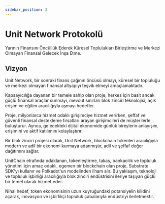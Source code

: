 ```yaml
---
sidebar_position: 3
---
```


# Unit Network Protokolü

Yarının Finansını Öncüllük Ederek Küresel Toplulukları Birleştirme ve Merkezi Olmayan Finansal Gelecek İnşa Etme.

## Vizyon

Unit Network, bir sonraki finans çağının öncüsü olmayı, küresel bir topluluğu ve merkezi olmayan finansal altyapıyı teşvik etmeyi amaçlamaktadır.

Kapsayıcılığa dayanan bir temele sahip olan proje, herkes için basit ancak güçlü finansal araçlar sunmayı, mevcut sınırları blok zinciri teknolojisi, açık erişim ve eğitim aracılığıyla aşmayı hedefler.

Proje, milyonlarca hizmet odaklı girişimciye hizmet verirken, şeffaf ve güvenli finansal destekleme fırsatları arayan girişimcileri de müşterilerle buluşturur. Ayrıca, gelecekteki dijital ekonomide günlük bireylerin anlayışını, erişimini ve aktif katılımını kolaylaştırır.

Bir blok zinciri projesi olarak, Unit Network, blockchain tokenleri aracılığıyla modern ve adil bir ekonomi kurmaya adanmıştır, adil ve şeffaf değer dağıtımını sağlar.

UnitChain etrafında odaklanan, tokenleştirme, takas, bankacılık ve topluluk yönetimi için amaç odaklı, egemen bir blockchain olan proje, Substrate SDK'yı kullanır ve Polkadot'un modelinden ilham alır. Bu yaklaşım, teknoloji ve topluluk işbirliği aracılığıyla blok zinciri endüstrisini ileriye taşıyan güçlü bir temel olarak hizmet eder.

Nihai hedef, token ekonomisinin uzun kuyruğundaki potansiyelin kilidini açarak, inovasyon ve işbirlikçi topluluk çabalarıyla endüstriyi ilerletmektir.
